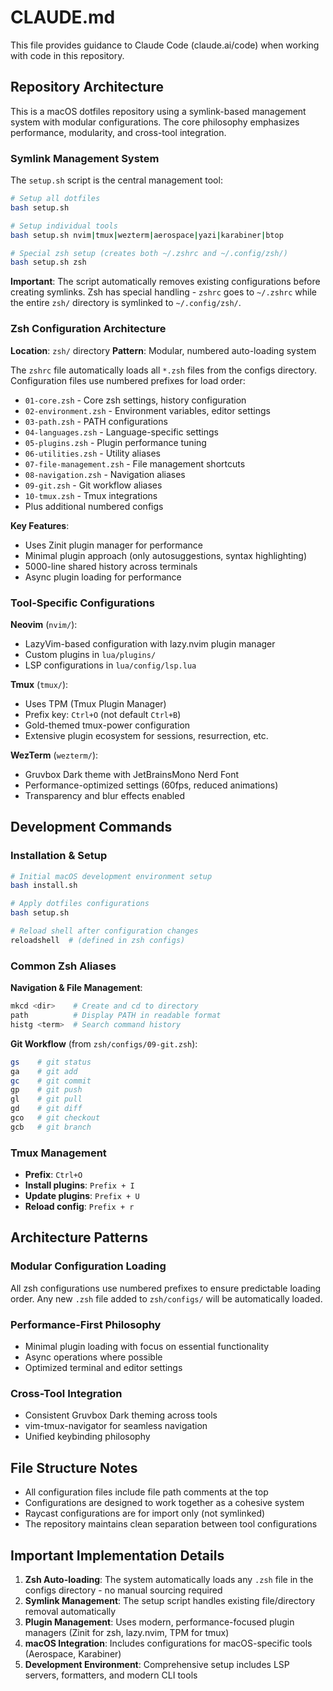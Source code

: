 # CLAUDE.md

This file provides guidance to Claude Code (claude.ai/code) when working with code in this repository.

## Repository Architecture

This is a macOS dotfiles repository using a symlink-based management system with modular configurations. The core philosophy emphasizes performance, modularity, and cross-tool integration.

### Symlink Management System

The `setup.sh` script is the central management tool:

```bash
# Setup all dotfiles
bash setup.sh

# Setup individual tools
bash setup.sh nvim|tmux|wezterm|aerospace|yazi|karabiner|btop

# Special zsh setup (creates both ~/.zshrc and ~/.config/zsh/)
bash setup.sh zsh
```

**Important**: The script automatically removes existing configurations before creating symlinks. Zsh has special handling - `zshrc` goes to `~/.zshrc` while the entire `zsh/` directory is symlinked to `~/.config/zsh/`.

### Zsh Configuration Architecture

**Location**: `zsh/` directory
**Pattern**: Modular, numbered auto-loading system

The `zshrc` file automatically loads all `*.zsh` files from the configs directory. Configuration files use numbered prefixes for load order:

- `01-core.zsh` - Core zsh settings, history configuration
- `02-environment.zsh` - Environment variables, editor settings
- `03-path.zsh` - PATH configurations
- `04-languages.zsh` - Language-specific settings
- `05-plugins.zsh` - Plugin performance tuning
- `06-utilities.zsh` - Utility aliases
- `07-file-management.zsh` - File management shortcuts
- `08-navigation.zsh` - Navigation aliases
- `09-git.zsh` - Git workflow aliases
- `10-tmux.zsh` - Tmux integrations
- Plus additional numbered configs

**Key Features**:

- Uses Zinit plugin manager for performance
- Minimal plugin approach (only autosuggestions, syntax highlighting)
- 5000-line shared history across terminals
- Async plugin loading for performance

### Tool-Specific Configurations

**Neovim** (`nvim/`):

- LazyVim-based configuration with lazy.nvim plugin manager
- Custom plugins in `lua/plugins/`
- LSP configurations in `lua/config/lsp.lua`

**Tmux** (`tmux/`):

- Uses TPM (Tmux Plugin Manager)
- Prefix key: `Ctrl+O` (not default `Ctrl+B`)
- Gold-themed tmux-power configuration
- Extensive plugin ecosystem for sessions, resurrection, etc.

**WezTerm** (`wezterm/`):

- Gruvbox Dark theme with JetBrainsMono Nerd Font
- Performance-optimized settings (60fps, reduced animations)
- Transparency and blur effects enabled

## Development Commands

### Installation & Setup

```bash
# Initial macOS development environment setup
bash install.sh

# Apply dotfiles configurations
bash setup.sh

# Reload shell after configuration changes
reloadshell  # (defined in zsh configs)
```

### Common Zsh Aliases

**Navigation & File Management**:

```bash
mkcd <dir>    # Create and cd to directory
path          # Display PATH in readable format
histg <term>  # Search command history
```

**Git Workflow** (from `zsh/configs/09-git.zsh`):

```bash
gs    # git status
ga    # git add
gc    # git commit
gp    # git push
gl    # git pull
gd    # git diff
gco   # git checkout
gcb   # git branch
```

### Tmux Management

- **Prefix**: `Ctrl+O`
- **Install plugins**: `Prefix + I`
- **Update plugins**: `Prefix + U`
- **Reload config**: `Prefix + r`

## Architecture Patterns

### Modular Configuration Loading

All zsh configurations use numbered prefixes to ensure predictable loading order. Any new `.zsh` file added to `zsh/configs/` will be automatically loaded.

### Performance-First Philosophy

- Minimal plugin loading with focus on essential functionality
- Async operations where possible
- Optimized terminal and editor settings

### Cross-Tool Integration

- Consistent Gruvbox Dark theming across tools
- vim-tmux-navigator for seamless navigation
- Unified keybinding philosophy

## File Structure Notes

- All configuration files include file path comments at the top
- Configurations are designed to work together as a cohesive system
- Raycast configurations are for import only (not symlinked)
- The repository maintains clean separation between tool configurations

## Important Implementation Details

1. **Zsh Auto-loading**: The system automatically loads any `.zsh` file in the configs directory - no manual sourcing required
2. **Symlink Management**: The setup script handles existing file/directory removal automatically
3. **Plugin Management**: Uses modern, performance-focused plugin managers (Zinit for zsh, lazy.nvim, TPM for tmux)
4. **macOS Integration**: Includes configurations for macOS-specific tools (Aerospace, Karabiner)
5. **Development Environment**: Comprehensive setup includes LSP servers, formatters, and modern CLI tools

